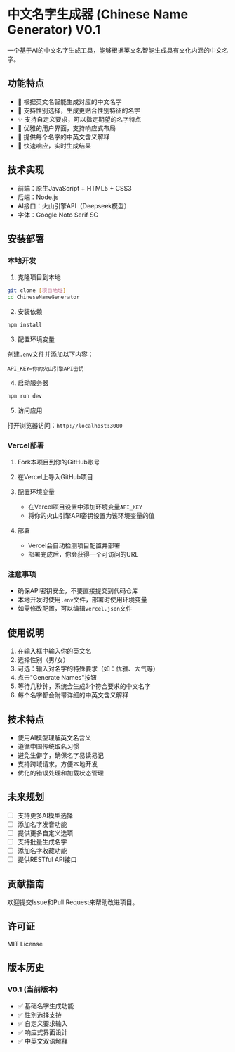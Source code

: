 # 中文名字生成器 (Chinese Name Generator) V0.1

一个基于AI的中文名字生成工具，能够根据英文名智能生成具有文化内涵的中文名字。

## 功能特点

- 🎯 根据英文名智能生成对应的中文名字
- 👥 支持性别选择，生成更贴合性别特征的名字
- ✨ 支持自定义要求，可以指定期望的名字特点
- 🎨 优雅的用户界面，支持响应式布局
- 📝 提供每个名字的中英文含义解释
- 🚀 快速响应，实时生成结果

## 技术实现

- 前端：原生JavaScript + HTML5 + CSS3
- 后端：Node.js
- AI接口：火山引擎API（Deepseek模型）
- 字体：Google Noto Serif SC

## 安装部署

### 本地开发

1. 克隆项目到本地

```bash
git clone [项目地址]
cd ChineseNameGenerator
```

2. 安装依赖

```bash
npm install
```

3. 配置环境变量

创建`.env`文件并添加以下内容：

```
API_KEY=你的火山引擎API密钥
```

4. 启动服务器

```bash
npm run dev
```

5. 访问应用

打开浏览器访问：`http://localhost:3000`

### Vercel部署

1. Fork本项目到你的GitHub账号

2. 在Vercel上导入GitHub项目

3. 配置环境变量
   - 在Vercel项目设置中添加环境变量`API_KEY`
   - 将你的火山引擎API密钥设置为该环境变量的值

4. 部署
   - Vercel会自动检测项目配置并部署
   - 部署完成后，你会获得一个可访问的URL

### 注意事项

- 确保API密钥安全，不要直接提交到代码仓库
- 本地开发时使用`.env`文件，部署时使用环境变量
- 如需修改配置，可以编辑`vercel.json`文件

## 使用说明

1. 在输入框中输入你的英文名
2. 选择性别（男/女）
3. 可选：输入对名字的特殊要求（如：优雅、大气等）
4. 点击"Generate Names"按钮
5. 等待几秒钟，系统会生成3个符合要求的中文名字
6. 每个名字都会附带详细的中英文含义解释

## 技术特点

- 使用AI模型理解英文名含义
- 遵循中国传统取名习惯
- 避免生僻字，确保名字易读易记
- 支持跨域请求，方便本地开发
- 优化的错误处理和加载状态管理

## 未来规划

- [ ] 支持更多AI模型选择
- [ ] 添加名字发音功能
- [ ] 提供更多自定义选项
- [ ] 支持批量生成名字
- [ ] 添加名字收藏功能
- [ ] 提供RESTful API接口

## 贡献指南

欢迎提交Issue和Pull Request来帮助改进项目。

## 许可证

MIT License

## 版本历史

### V0.1 (当前版本)
- ✅ 基础名字生成功能
- ✅ 性别选择支持
- ✅ 自定义要求输入
- ✅ 响应式界面设计
- ✅ 中英文双语解释
